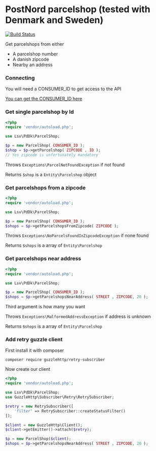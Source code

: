 PostNord parcelshop (tested with Denmark and Sweden)
============================

[![Build Status](https://travis-ci.org/Parcelshop/postdanmark-parcelshop.svg?branch=master)](https://travis-ci.org/Parcelshop/postdanmark-parcelshop)

Get parcelshops from either

* A parcelshop number
* A danish zipcode
* Nearby an address

### Connecting

You will need a CONSUMER_ID to get access to the API

[You can get the CONSUMER_ID here](http://www.postdanmark.dk/da/Logistik/netbutikker/vaelg-selv-udleveringssted/Sider/Implementer-vaelg-selv.aspx#tab2)

### Get single parcelshop by Id

````php
<?php
require 'vendor/autoload.php';

use Lsv\PdDk\ParcelShop;

$p = new ParcelShop( CONSUMER_ID );
$shop = $p->getParcelshop( ZIPCODE , ID );
// Yes zipcode is unfortunately mandatory
````

Throws ````Exceptions\ParcelNotFoundException```` if not found

Returns ````$shop```` is a ````Entity\Parcelshop```` object

### Get parcelshops from a zipcode

````php
<?php
require 'vendor/autoload.php';

use Lsv\PdDk\ParcelShop;

$p = new ParcelShop( CONSUMER_ID );
$shops = $p->getParcelshopsFromZipcode( ZIPCODE );
````

Throws ````Exceptions\NoParcelsFoundInZipcodeException```` if none found

Returns ````$shops```` is a array of ````Entity\Parcelshop````

### Get parcelshops near address
 
````php
<?php
require 'vendor/autoload.php';

use Lsv\PdDk\ParcelShop;

$p = new ParcelShop( CONSUMER_ID );
$shops = $p->getParcelshopsNearAddress( STREET , ZIPCODE, 20 );
````

Third argument is how many you want

Throws ````Exceptions\MalformedAddressException```` if address is unknown

Returns ````$shops```` is a array of ````Entity\Parcelshop````
 
### Add retry guzzle client

First install it with composer

````
composer require guzzlehttp/retry-subscriber
````

Now create our client

````php
<?php
require 'vendor/autoload.php';

use Lsv\PdDk\ParcelShop;
use GuzzleHttp\Subscriber\Retry\RetrySubscriber;

$retry = new RetrySubscriber([
    'filter' => RetrySubscriber::createStatusFilter()
]);

$client = new GuzzleHttp\Client();
$client->getEmitter()->attach($retry);

$p = new ParcelShop($client);
$shops = $p->getParcelshopsNearAddress( STREET , ZIPCODE, 20 );
````
